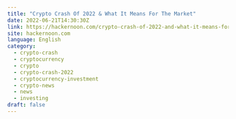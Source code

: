 ```yaml
---
title: "Crypto Crash Of 2022 & What It Means For The Market"
date: 2022-06-21T14:30:30Z
link: https://hackernoon.com/crypto-crash-of-2022-and-what-it-means-for-the-market?source=rss&utm_medium=RSS&utm_source=news.12bit.vn
site: hackernoon.com
language: English
category:
  - crypto-crash
  - cryptocurrency
  - crypto
  - crypto-crash-2022
  - cryptocurrency-investment
  - crypto-news
  - news
  - investing
draft: false
---
```

